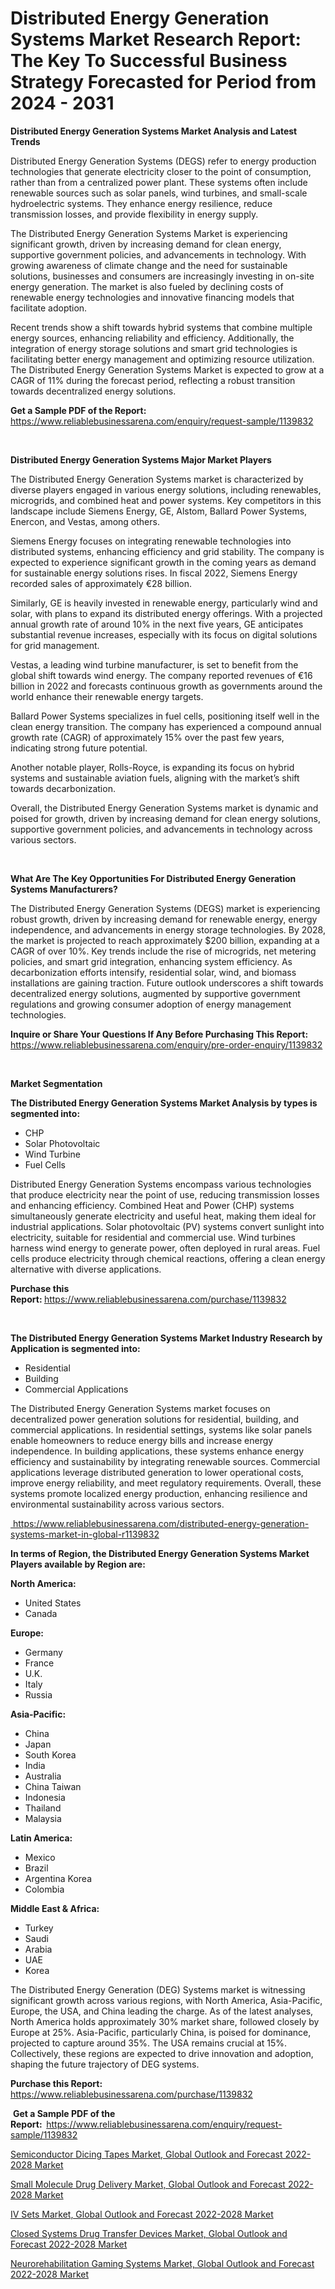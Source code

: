 <p><h1>Distributed Energy Generation Systems Market Research Report: The Key To Successful Business Strategy Forecasted for Period from 2024 - 2031</h1></p><p><strong>Distributed Energy Generation Systems Market Analysis and Latest Trends</strong></p>
<p><p>Distributed Energy Generation Systems (DEGS) refer to energy production technologies that generate electricity closer to the point of consumption, rather than from a centralized power plant. These systems often include renewable sources such as solar panels, wind turbines, and small-scale hydroelectric systems. They enhance energy resilience, reduce transmission losses, and provide flexibility in energy supply.</p><p>The Distributed Energy Generation Systems Market is experiencing significant growth, driven by increasing demand for clean energy, supportive government policies, and advancements in technology. With growing awareness of climate change and the need for sustainable solutions, businesses and consumers are increasingly investing in on-site energy generation. The market is also fueled by declining costs of renewable energy technologies and innovative financing models that facilitate adoption.</p><p>Recent trends show a shift towards hybrid systems that combine multiple energy sources, enhancing reliability and efficiency. Additionally, the integration of energy storage solutions and smart grid technologies is facilitating better energy management and optimizing resource utilization. The Distributed Energy Generation Systems Market is expected to grow at a CAGR of 11% during the forecast period, reflecting a robust transition towards decentralized energy solutions.</p></p>
<p><strong>Get a Sample PDF of the Report:&nbsp;</strong> <a href="https://www.reliablebusinessarena.com/enquiry/request-sample/1139832?utm_campaign=1610&utm_medium=2&utm_source=Github&utm_content=ia&utm_term=14102024&utm_id=distributed-energy-generation-systems">https://www.reliablebusinessarena.com/enquiry/request-sample/1139832</a></p>
<p>&nbsp;</p>
<p><strong>Distributed Energy Generation Systems Major Market Players</strong></p>
<p><p>The Distributed Energy Generation Systems market is characterized by diverse players engaged in various energy solutions, including renewables, microgrids, and combined heat and power systems. Key competitors in this landscape include Siemens Energy, GE, Alstom, Ballard Power Systems, Enercon, and Vestas, among others.</p><p>Siemens Energy focuses on integrating renewable technologies into distributed systems, enhancing efficiency and grid stability. The company is expected to experience significant growth in the coming years as demand for sustainable energy solutions rises. In fiscal 2022, Siemens Energy recorded sales of approximately €28 billion.</p><p>Similarly, GE is heavily invested in renewable energy, particularly wind and solar, with plans to expand its distributed energy offerings. With a projected annual growth rate of around 10% in the next five years, GE anticipates substantial revenue increases, especially with its focus on digital solutions for grid management.</p><p>Vestas, a leading wind turbine manufacturer, is set to benefit from the global shift towards wind energy. The company reported revenues of €16 billion in 2022 and forecasts continuous growth as governments around the world enhance their renewable energy targets.</p><p>Ballard Power Systems specializes in fuel cells, positioning itself well in the clean energy transition. The company has experienced a compound annual growth rate (CAGR) of approximately 15% over the past few years, indicating strong future potential.</p><p>Another notable player, Rolls-Royce, is expanding its focus on hybrid systems and sustainable aviation fuels, aligning with the market’s shift towards decarbonization.</p><p>Overall, the Distributed Energy Generation Systems market is dynamic and poised for growth, driven by increasing demand for clean energy solutions, supportive government policies, and advancements in technology across various sectors.</p></p>
<p>&nbsp;</p>
<p><strong>What Are The Key Opportunities For Distributed Energy Generation Systems Manufacturers?</strong></p>
<p><p>The Distributed Energy Generation Systems (DEGS) market is experiencing robust growth, driven by increasing demand for renewable energy, energy independence, and advancements in energy storage technologies. By 2028, the market is projected to reach approximately $200 billion, expanding at a CAGR of over 10%. Key trends include the rise of microgrids, net metering policies, and smart grid integration, enhancing system efficiency. As decarbonization efforts intensify, residential solar, wind, and biomass installations are gaining traction. Future outlook underscores a shift towards decentralized energy solutions, augmented by supportive government regulations and growing consumer adoption of energy management technologies.</p></p>
<p><strong>Inquire or Share Your Questions If Any Before Purchasing This Report:</strong> <a href="https://www.reliablebusinessarena.com/enquiry/pre-order-enquiry/1139832?utm_campaign=1610&utm_medium=2&utm_source=Github&utm_content=ia&utm_term=14102024&utm_id=distributed-energy-generation-systems">https://www.reliablebusinessarena.com/enquiry/pre-order-enquiry/1139832</a></p>
<p>&nbsp;</p>
<p><strong>Market Segmentation</strong></p>
<p><strong>The Distributed Energy Generation Systems Market Analysis by types is segmented into:</strong></p>
<p><ul><li>CHP</li><li>Solar Photovoltaic</li><li>Wind Turbine</li><li>Fuel Cells</li></ul></p>
<p><p>Distributed Energy Generation Systems encompass various technologies that produce electricity near the point of use, reducing transmission losses and enhancing efficiency. Combined Heat and Power (CHP) systems simultaneously generate electricity and useful heat, making them ideal for industrial applications. Solar photovoltaic (PV) systems convert sunlight into electricity, suitable for residential and commercial use. Wind turbines harness wind energy to generate power, often deployed in rural areas. Fuel cells produce electricity through chemical reactions, offering a clean energy alternative with diverse applications.</p></p>
<p><strong>Purchase this Report:&nbsp;</strong><a href="https://www.reliablebusinessarena.com/purchase/1139832?utm_campaign=1610&utm_medium=2&utm_source=Github&utm_content=ia&utm_term=14102024&utm_id=distributed-energy-generation-systems">https://www.reliablebusinessarena.com/purchase/1139832</a></p>
<p>&nbsp;</p>
<p><strong>The Distributed Energy Generation Systems Market Industry Research by Application is segmented into:</strong></p>
<p><ul><li>Residential</li><li>Building</li><li>Commercial Applications</li></ul></p>
<p><p>The Distributed Energy Generation Systems market focuses on decentralized power generation solutions for residential, building, and commercial applications. In residential settings, systems like solar panels enable homeowners to reduce energy bills and increase energy independence. In building applications, these systems enhance energy efficiency and sustainability by integrating renewable sources. Commercial applications leverage distributed generation to lower operational costs, improve energy reliability, and meet regulatory requirements. Overall, these systems promote localized energy production, enhancing resilience and environmental sustainability across various sectors.</p></p>
<p><a href="https://www.reliablebusinessarena.com/distributed-energy-generation-systems-market-in-global-r1139832?utm_campaign=1610&utm_medium=2&utm_source=Github&utm_content=ia&utm_term=14102024&utm_id=distributed-energy-generation-systems">&nbsp;https://www.reliablebusinessarena.com/distributed-energy-generation-systems-market-in-global-r1139832</a></p>
<p><strong>In terms of Region, the Distributed Energy Generation Systems Market Players available by Region are:</strong></p>
<p>
    <p> <strong> North America: </strong>
        <ul>
            <li>United States</li>
            <li>Canada</li>
        </ul>
        </p> 
    <p> <strong> Europe: </strong>
        <ul>
            <li>Germany</li>
            <li>France</li>
            <li>U.K.</li>
            <li>Italy</li>
            <li>Russia</li>
        </ul>
        </p> 
    <p> <strong> Asia-Pacific: </strong>
        <ul>
            <li>China</li>
            <li>Japan</li>
            <li>South Korea</li>
            <li>India</li>
            <li>Australia</li>
            <li>China Taiwan</li>
            <li>Indonesia</li>
            <li>Thailand</li>
            <li>Malaysia</li>
        </ul>
        </p> 
    <p> <strong> Latin America: </strong>
        <ul>
            <li>Mexico</li>
            <li>Brazil</li>
            <li>Argentina Korea</li>
            <li>Colombia</li>
        </ul>
        </p> 
    <p> <strong> Middle East & Africa: </strong>
        <ul>
            <li>Turkey</li>
            <li>Saudi</li>
            <li>Arabia</li>
            <li>UAE</li>
            <li>Korea</li>
        </ul>
    </p>
    </p>
<p><p>The Distributed Energy Generation (DEG) Systems market is witnessing significant growth across various regions, with North America, Asia-Pacific, Europe, the USA, and China leading the charge. As of the latest analyses, North America holds approximately 30% market share, followed closely by Europe at 25%. Asia-Pacific, particularly China, is poised for dominance, projected to capture around 35%. The USA remains crucial at 15%. Collectively, these regions are expected to drive innovation and adoption, shaping the future trajectory of DEG systems.</p></p>
<p><strong>Purchase this Report: </strong><a href="https://www.reliablebusinessarena.com/purchase/1139832?utm_campaign=1610&utm_medium=2&utm_source=Github&utm_content=ia&utm_term=14102024&utm_id=distributed-energy-generation-systems">https://www.reliablebusinessarena.com/purchase/1139832</a></p>
<p>&nbsp;<strong>Get a Sample PDF of the Report:&nbsp;&nbsp;</strong><a href="https://www.reliablebusinessarena.com/enquiry/request-sample/1139832?utm_campaign=1610&utm_medium=2&utm_source=Github&utm_content=ia&utm_term=14102024&utm_id=distributed-energy-generation-systems">https://www.reliablebusinessarena.com/enquiry/request-sample/1139832</a></p>
<p><strong></strong></p>
<p><p><a href="https://www.linkedin.com/pulse/strategic-insights-global-semiconductor-dicing-tapes-market-sy5of?utm_campaign=1610&utm_medium=2&utm_source=Github&utm_content=ia&utm_term=14102024&utm_id=distributed-energy-generation-systems">Semiconductor Dicing Tapes Market, Global Outlook and Forecast 2022-2028 Market</a></p><p><a href="https://www.linkedin.com/pulse/small-molecule-drug-delivery-market-global-outlook-forecast-omnjf?utm_campaign=1610&utm_medium=2&utm_source=Github&utm_content=ia&utm_term=14102024&utm_id=distributed-energy-generation-systems">Small Molecule Drug Delivery Market, Global Outlook and Forecast 2022-2028 Market</a></p><p><a href="https://www.linkedin.com/pulse/iv-sets-market-global-outlook-forecast-2022-2028-regional-l7ijf?utm_campaign=1610&utm_medium=2&utm_source=Github&utm_content=ia&utm_term=14102024&utm_id=distributed-energy-generation-systems">IV Sets Market, Global Outlook and Forecast 2022-2028 Market</a></p><p><a href="https://www.linkedin.com/pulse/digital-transformation-closed-systems-drug-transfer-devices-y9oef?utm_campaign=1610&utm_medium=2&utm_source=Github&utm_content=ia&utm_term=14102024&utm_id=distributed-energy-generation-systems">Closed Systems Drug Transfer Devices Market, Global Outlook and Forecast 2022-2028 Market</a></p><p><a href="https://www.linkedin.com/pulse/neurorehabilitation-gaming-systems-market-global-outlook-4dv0f?utm_campaign=1610&utm_medium=2&utm_source=Github&utm_content=ia&utm_term=14102024&utm_id=distributed-energy-generation-systems">Neurorehabilitation Gaming Systems Market, Global Outlook and Forecast 2022-2028 Market</a></p></p>